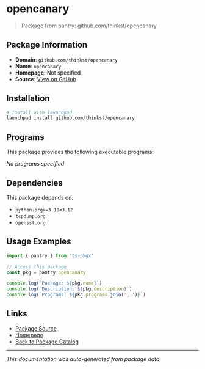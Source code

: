 # opencanary

> Package from pantry: github.com/thinkst/opencanary

## Package Information

- **Domain**: `github.com/thinkst/opencanary`
- **Name**: `opencanary`
- **Homepage**: Not specified
- **Source**: [View on GitHub](https://github.com/pkgxdev/pantry/tree/main/projects/github.com/thinkst/opencanary/package.yml)

## Installation

```bash
# Install with launchpad
launchpad install github.com/thinkst/opencanary
```

## Programs

This package provides the following executable programs:

*No programs specified*

## Dependencies

This package depends on:

- `python.org>=3.10<3.12`
- `tcpdump.org`
- `openssl.org`

## Usage Examples

```typescript
import { pantry } from 'ts-pkgx'

// Access this package
const pkg = pantry.opencanary

console.log(`Package: ${pkg.name}`)
console.log(`Description: ${pkg.description}`)
console.log(`Programs: ${pkg.programs.join(', ')}`)
```

## Links

- [Package Source](https://github.com/pkgxdev/pantry/tree/main/projects/github.com/thinkst/opencanary/package.yml)
- [Homepage](#)
- [Back to Package Catalog](../../../package-catalog.md)

---

*This documentation was auto-generated from package data.*
